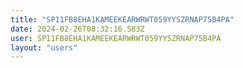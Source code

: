 ```yaml
---
title: "SP11FB8EHA1KAMEEKEARWRWT059YYSZRNAP75B4PA"
date: 2024-02-26T08:32:16.583Z
user: SP11FB8EHA1KAMEEKEARWRWT059YYSZRNAP75B4PA
layout: "users"
---
```

    